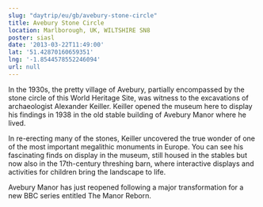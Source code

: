 ```yaml
---
slug: "daytrip/eu/gb/avebury-stone-circle"
title: Avebury Stone Circle
location: Marlborough, UK, WILTSHIRE SN8
poster: siasl
date: '2013-03-22T11:49:00'
lat: '51.42870160659351'
lng: '-1.8544578552246094'
url: null
---
```


In the 1930s, the pretty village of Avebury, partially encompassed by the stone circle of this World Heritage Site, was witness to the excavations of archaeologist Alexander Keiller. Keiller opened the museum here to display his findings in 1938 in the old stable building of Avebury Manor where he lived.

In re-erecting many of the stones, Keiller uncovered the true wonder of one of the most important megalithic monuments in Europe. You can see his fascinating finds on display in the museum, still housed in the stables but now also in the 17th-century threshing barn, where interactive displays and activities for children bring the landscape to life.

Avebury Manor has just reopened following a major transformation for a new BBC series entitled The Manor Reborn.
